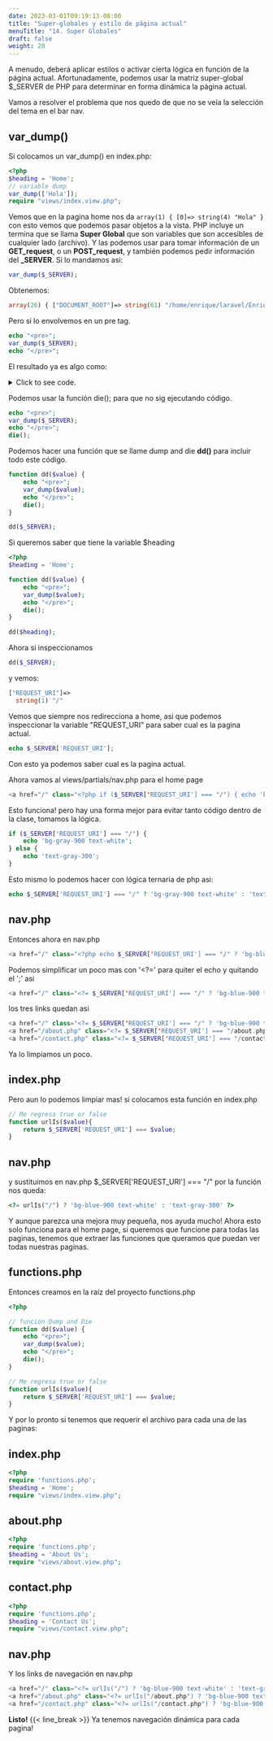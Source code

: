 ```yaml
---
date: 2023-03-01T09:19:13-08:00
title: "Super-globales y estilo de página actual"
menuTitle: "14. Super Globales"
draft: false
weight: 20
---
```


A menudo, deberá aplicar estilos o activar cierta lógica en función de la página actual. Afortunadamente, podemos usar la matriz super-global $_SERVER de PHP para determinar en forma dinámica la página actual.

Vamos a resolver el problema que nos quedo de que no se veía la selección del tema en el bar nav.

## var_dump()
Si colocamos un var_dump() en index.php:
```php
<?php
$heading = 'Home';
// variable dump
var_dump(['Hola']);
require "views/index.view.php";
```
Vemos que en la pagina home nos da ```array(1) { [0]=> string(4) "Hola" } ``` con esto vemos que podemos pasar objetos a la vista. PHP incluye un termina que se llama **Super Global** que son variables que son accesibles de cualquier lado (archivo). Y las podemos usar para tomar información de un **GET_request**, o un **POST_request**, y también podemos pedir información del **_SERVER**.
Si lo mandamos asi:
```php
var_dump($_SERVER); 
```
Obtenemos:
```php
array(26) { ["DOCUMENT_ROOT"]=> string(61) "/home/enrique/laravel/EnriqueSousa/learnPHP/beginnersLaracast" ["REMOTE_ADDR"]=> string(9) "127.0.0.1" ["REMOTE_PORT"]=> string(5) "60438" ["SERVER_SOFTWARE"]=> string(28) "PHP 8.2.0 Development Server" ["SERVER_PROTOCOL"]=> string(8) "HTTP/1.1" ["SERVER_NAME"]=> string(9) "localhost" ["SERVER_PORT"]=> string(4) "8888" ["REQUEST_URI"]=> string(1) "/" ["REQUEST_METHOD"]=> string(3) "GET" ["SCRIPT_NAME"]=> string(10) "/index.php" ["SCRIPT_FILENAME"]=> string(71) "/home/enrique/laravel/EnriqueSousa/learnPHP/beginnersLaracast/index.php" ["PHP_SELF"]=> string(10) "/index.php" ["HTTP_HOST"]=> string(14) "localhost:8888" ["HTTP_USER_AGENT"]=> string(78) "Mozilla/5.0 (X11; Ubuntu; Linux x86_64; rv:109.0) Gecko/20100101 Firefox/110.0" ["HTTP_ACCEPT"]=> string(85) "text/html,application/xhtml+xml,application/xml;q=0.9,image/avif,image/webp,*/*;q=0.8" ["HTTP_ACCEPT_LANGUAGE"]=> string(14) "en-US,en;q=0.5" ["HTTP_ACCEPT_ENCODING"]=> string(17) "gzip, deflate, br" ["HTTP_REFERER"]=> string(31) "http://localhost:8888/about.php" ["HTTP_CONNECTION"]=> string(10) "keep-alive" ["HTTP_UPGRADE_INSECURE_REQUESTS"]=> string(1) "1" ["HTTP_SEC_FETCH_DEST"]=> string(8) "document" ["HTTP_SEC_FETCH_MODE"]=> string(8) "navigate" ["HTTP_SEC_FETCH_SITE"]=> string(11) "same-origin" ["HTTP_SEC_GPC"]=> string(1) "1" ["REQUEST_TIME_FLOAT"]=> float(1677541030.1457650661468505859375) ["REQUEST_TIME"]=> int(1677541030) }  
```
Pero si lo envolvemos en un pre tag.
```php
echo "<pre>";
var_dump($_SERVER);
echo "</pre>"; 
```
El resultado ya es algo como:
<details>
  <summary>Click to see code. </summary>

```php
array(26) {
  ["DOCUMENT_ROOT"]=>
  string(61) "/home/enrique/laravel/EnriqueSousa/learnPHP/beginnersLaracast"
  ["REMOTE_ADDR"]=>
  string(9) "127.0.0.1"
  ["REMOTE_PORT"]=>
  string(5) "45150"
  ["SERVER_SOFTWARE"]=>
  string(28) "PHP 8.2.0 Development Server"
  ["SERVER_PROTOCOL"]=>
  string(8) "HTTP/1.1"
  ["SERVER_NAME"]=>
  string(9) "localhost"
  ["SERVER_PORT"]=>
  string(4) "8888"
  ["REQUEST_URI"]=>
  string(1) "/"
  ["REQUEST_METHOD"]=>
  string(3) "GET"
  ["SCRIPT_NAME"]=>
  string(10) "/index.php"
  ["SCRIPT_FILENAME"]=>
  string(71) "/home/enrique/laravel/EnriqueSousa/learnPHP/beginnersLaracast/index.php"
  ["PHP_SELF"]=>
  string(10) "/index.php"
  ["HTTP_HOST"]=>
  string(14) "localhost:8888"
  ["HTTP_USER_AGENT"]=>
  string(78) "Mozilla/5.0 (X11; Ubuntu; Linux x86_64; rv:109.0) Gecko/20100101 Firefox/110.0"
  ["HTTP_ACCEPT"]=>
  string(85) "text/html,application/xhtml+xml,application/xml;q=0.9,image/avif,image/webp,*/*;q=0.8"
  ["HTTP_ACCEPT_LANGUAGE"]=>
  string(14) "en-US,en;q=0.5"
  ["HTTP_ACCEPT_ENCODING"]=>
  string(17) "gzip, deflate, br"
  ["HTTP_REFERER"]=>
  string(31) "http://localhost:8888/about.php"
  ["HTTP_CONNECTION"]=>
  string(10) "keep-alive"
  ["HTTP_UPGRADE_INSECURE_REQUESTS"]=>
  string(1) "1"
  ["HTTP_SEC_FETCH_DEST"]=>
  string(8) "document"
  ["HTTP_SEC_FETCH_MODE"]=>
  string(8) "navigate"
  ["HTTP_SEC_FETCH_SITE"]=>
  string(11) "same-origin"
  ["HTTP_SEC_GPC"]=>
  string(1) "1"
  ["REQUEST_TIME_FLOAT"]=>
  float(1677541212.8150699138641357421875)
  ["REQUEST_TIME"]=>
  int(1677541212)
} 

```
</details>

Podemos usar la función die(); para que no sig ejecutando código.
```php
echo "<pre>";
var_dump($_SERVER);
echo "</pre>";
die(); 
```
Podemos hacer una función que se llame dump and die **dd()** para incluir todo este código.
```php
function dd($value) {
    echo "<pre>";
    var_dump($value);
    echo "</pre>"; 
    die(); 
}

dd($_SERVER); 
```
Si queremos saber que tiene la variable $heading
```php
<?php
$heading = 'Home';

function dd($value) {
    echo "<pre>";
    var_dump($value);
    echo "</pre>"; 
    die(); 
}

dd($heading); 
```
Ahora si inspeccionamos 
```php
dd($_SERVER); 
```  
y vemos:
```php
["REQUEST_URI"]=>
  string(1) "/" 
```
Vemos que siempre nos redirecciona a home, asi que podemos inspeccionar la variable "REQUEST_URI" para saber cual es la pagina actual.
```php
echo $_SERVER['REQUEST_URI']; 
```
Con esto ya podemos saber cual es la pagina actual.

Ahora vamos al views/partials/nav.php para el home page
```php
<a href="/" class="<?php if ($_SERVER['REQUEST_URI'] === "/") { echo 'bg-gray-900 text-white'; } else { echo 'text-gray-300'; } ?>  hover:bg-gray-700 hover:text-white px-3 py-2 rounded-md text-sm font-medium" aria-current="page">Home</a> 
```
Esto funciona! pero hay una forma mejor para evitar tanto código dentro de la clase, tomamos la lógica.
```php
if ($_SERVER['REQUEST_URI'] === "/") {
    echo 'bg-gray-900 text-white';
} else {
    echo 'text-gray-300';
} 
```
Esto mismo lo podemos hacer con lógica ternaria de php asi:
```php
echo $_SERVER['REQUEST_URI'] === "/" ? 'bg-gray-900 text-white' : 'text-gray-300'; 
```

## nav.php
Entonces ahora en nav.php
```php
<a href="/" class="<?php echo $_SERVER['REQUEST_URI'] === "/" ? 'bg-blue-900 text-white' : 'text-gray-300'; ?>  hover:bg-gray-700 hover:text-white px-3 py-2 rounded-md text-sm font-medium" aria-current="page">Home</a> 
```
Podemos simplificar un poco mas con '<?=' para quiter el echo y quitando el ';' asi
```php
<a href="/" class="<?= $_SERVER['REQUEST_URI'] === "/" ? 'bg-blue-900 text-white' : 'text-gray-300' ?>  hover:bg-gray-700 hover:text-white px-3 py-2 rounded-md text-sm font-medium" aria-current="page">Home</a> 
```
los tres links quedan asi
```php
<a href="/" class="<?= $_SERVER['REQUEST_URI'] === "/" ? 'bg-blue-900 text-white' : 'text-gray-300' ?>  hover:bg-gray-700 hover:text-white px-3 py-2 rounded-md text-sm font-medium" aria-current="page">Home</a>
<a href="/about.php" class="<?= $_SERVER['REQUEST_URI'] === "/about.php" ? 'bg-blue-900 text-white' : 'text-gray-300' ?> hover:bg-gray-700 hover:text-white px-3 py-2 rounded-md text-sm font-medium">Nosotros</a>
<a href="/contact.php" class="<?= $_SERVER['REQUEST_URI'] === "/contact.php" ? 'bg-blue-900 text-white' : 'text-gray-300' ?> hover:text-white px-3 py-2 rounded-md text-sm font-medium">Contactarnos</a> 
```
Ya lo limpiamos un poco.

## index.php
Pero aun lo podemos limpiar mas!
si colocamos esta función en index.php
```php
// Me regresa true or false
function urlIs($value){
    return $_SERVER['REQUEST_URI'] === $value;
} 
```

## nav.php
y sustituimos en nav.php $_SERVER['REQUEST_URI'] === "/"
por la función nos queda:
```php
<?= urlIs("/") ? 'bg-blue-900 text-white' : 'text-gray-300' ?> 
```
Y aunque parezca una mejora muy pequeña, nos ayuda mucho!
Ahora esto solo funciona para el home page, si queremos que funcione para todas las paginas, tenemos que extraer las funciones que queramos que puedan ver todas nuestras paginas.

## functions.php
Entonces creamos en la raíz del proyecto functions.php
```php
<?php 

// función Dump and Die
function dd($value) {
    echo "<pre>";
    var_dump($value);
    echo "</pre>"; 
    die(); 
}

// Me regresa true or false
function urlIs($value){
    return $_SERVER['REQUEST_URI'] === $value;
}
```
Y por lo pronto si tenemos que requerir el archivo para cada una de las paginas:

## index.php
```php
<?php 
require 'functions.php';
$heading = 'Home';
require "views/index.view.php"; 
```

## about.php
```php
<?php 
require 'functions.php';
$heading = 'About Us';
require "views/about.view.php"; 
```

## contact.php
```php
<?php 
require 'functions.php';
$heading = 'Contact Us';
require "views/contact.view.php"; 
```

## nav.php
Y los links de navegación en nav.php
```php
<a href="/" class="<?= urlIs("/") ? 'bg-blue-900 text-white' : 'text-gray-300' ?>  hover:bg-gray-700 hover:text-white px-3 py-2 rounded-md text-sm font-medium" aria-current="page">Home</a>
<a href="/about.php" class="<?= urlIs("/about.php") ? 'bg-blue-900 text-white' : 'text-gray-300' ?> hover:bg-gray-700 hover:text-white px-3 py-2 rounded-md text-sm font-medium">Nosotros</a>
<a href="/contact.php" class="<?= urlIs("/contact.php") ? 'bg-blue-900 text-white' : 'text-gray-300' ?> hover:text-white px-3 py-2 rounded-md text-sm font-medium">Contactarnos</a> 
```
**Listo!**  {{< line_break >}}
Ya tenemos navegación dinámica para cada pagina!

